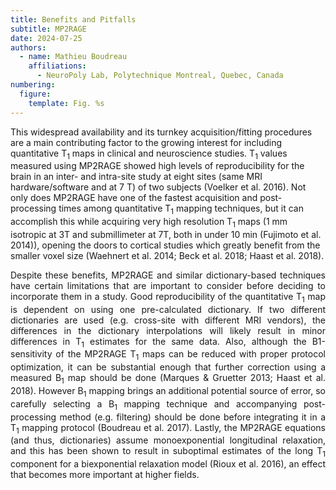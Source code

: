 ```yaml
---
title: Benefits and Pitfalls
subtitle: MP2RAGE
date: 2024-07-25
authors:
  - name: Mathieu Boudreau
    affiliations:
      - NeuroPoly Lab, Polytechnique Montreal, Quebec, Canada
numbering:
  figure:
    template: Fig. %s
---
```


This widespread availability and its turnkey acquisition/fitting procedures are a main contributing factor to the growing interest for including quantitative T<sub>1</sub> maps in clinical and neuroscience studies. T<sub>1</sub> values measured using MP2RAGE showed  high levels of reproducibility for the brain in an inter- and intra-site study at eight sites (same MRI hardware/software and at 7 T) of two subjects (Voelker et al. 2016). Not only does MP2RAGE have one of the fastest acquisition and post-processing times among quantitative T<sub>1</sub> mapping techniques, but it can accomplish this while acquiring very high resolution T<sub>1</sub> maps (1 mm isotropic at 3T and submillimeter at 7T, both in under 10 min (Fujimoto et al. 2014)), opening the doors to cortical studies which greatly benefit from the smaller voxel size (Waehnert et al. 2014; Beck et al. 2018; Haast et al. 2018).
</p>

<p style="text-align:justify;">
Despite these benefits, MP2RAGE and similar dictionary-based techniques have certain limitations that are important to consider before deciding to incorporate them in a study. Good reproducibility of the quantitative T<sub>1</sub> map is dependent on using one pre-calculated dictionary. If two different dictionaries are used (e.g. cross-site with different MRI vendors), the differences in the dictionary interpolations will likely result in minor differences in T<sub>1</sub> estimates for the same data. Also, although the B1-sensitivity of the MP2RAGE T<sub>1</sub> maps can be reduced with proper protocol optimization, it can be substantial enough that further correction using a measured B<sub>1</sub> map should be done (Marques & Gruetter 2013; Haast et al. 2018). However B<sub>1</sub> mapping brings an additional potential source of error, so carefully selecting a B<sub>1</sub> mapping technique and accompanying post-processing method (e.g. filtering) should be done before integrating it in a T<sub>1</sub> mapping protocol (Boudreau et al. 2017). Lastly, the MP2RAGE equations (and thus, dictionaries) assume monoexponential longitudinal relaxation, and this has been shown to result in suboptimal estimates of the long T<sub>1</sub> component for a biexponential relaxation model (Rioux et al. 2016), an effect that becomes more important at higher fields.
